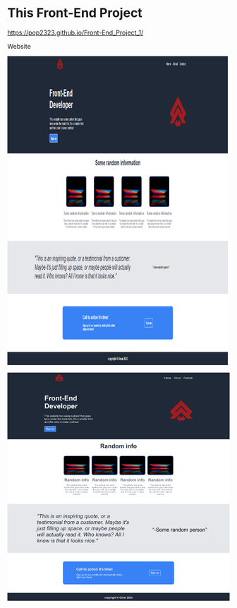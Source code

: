 # This Front-End Project
<a>https://pop2323.github.io/Front-End_Project_1/<p>Website</p></a>
<img src="./imgs/Screenshot.png" width="500" height="700"> 

![Website-screenshoot](./imgs/Screenshot2.png)
